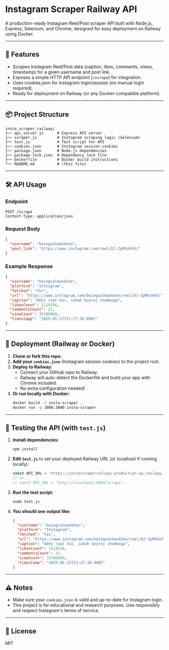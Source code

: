 # Instagram Scraper Railway API

A production-ready Instagram Reel/Post scraper API built with Node.js, Express, Selenium, and Chrome, designed for easy deployment on Railway using Docker.

---

## 🚀 Features
- Scrapes Instagram Reel/Post data (caption, likes, comments, views, timestamp) for a given username and post link.
- Exposes a simple HTTP API endpoint (`/scrape`) for integration.
- Uses cookies.json for Instagram login/session (no manual login required).
- Ready for deployment on Railway (or any Docker-compatible platform).

---

## 📦 Project Structure
```
insta_scraper_railway/
├── api_server.js      # Express API server
├── scraper.js         # Instagram scraping logic (Selenium)
├── test.js            # Test script for API
├── cookies.json       # Instagram session cookies
├── package.json       # Node.js dependencies
├── package-lock.json  # Dependency lock file
├── Dockerfile         # Docker build instructions
└── README.md          # (this file)
```

---

## 🛠️ API Usage

### Endpoint
```
POST /scrape
Content-Type: application/json
```

### Request Body
```json
{
  "username": "beingsalmankhan",
  "post_link": "https://www.instagram.com/reel/DJ-IpMVokFU/"
}
```

### Example Response
```json
{
  "username": "beingsalmankhan",
  "platform": "Instagram",
  "fetched": "Yes",
  "url": "https://www.instagram.com/beingsalmankhan/reel/DJ-IpMVokFU/",
  "caption": "Abhi raat hai, subah Sooraj chamkega",
  "likesCount": 2114256,
  "commentsCount": 21,
  "viewCount": 35300000,
  "timestamp": "2025-05-22T21:27:38.000Z"
}
```

---

## 🚢 Deployment (Railway or Docker)

1. **Clone or fork this repo.**
2. **Add your `cookies.json`** (Instagram session cookies) to the project root.
3. **Deploy to Railway:**
   - Connect your GitHub repo to Railway.
   - Railway will auto-detect the Dockerfile and build your app with Chrome included.
   - No extra configuration needed!
4. **Or run locally with Docker:**
   ```sh
   docker build -t insta-scraper .
   docker run -p 3000:3000 insta-scraper
   ```

---

## 🧪 Testing the API (with `test.js`)

1. **Install dependencies:**
   ```sh
   npm install
   ```
2. **Edit `test.js`** to set your deployed Railway URL (or localhost if running locally):
   ```js
   const API_URL = 'https://instascraperrailway-production.up.railway.app/scrape';
   // or
   // const API_URL = 'http://localhost:3000/scrape';
   ```
3. **Run the test script:**
   ```sh
   node test.js
   ```
4. **You should see output like:**
   ```json
   {
     "username": "beingsalmankhan",
     "platform": "Instagram",
     "fetched": "Yes",
     "url": "https://www.instagram.com/beingsalmankhan/reel/DJ-IpMVokFU/",
     "caption": "Abhi raat hai, subah Sooraj chamkega",
     "likesCount": 2114256,
     "commentsCount": 21,
     "viewCount": 35300000,
     "timestamp": "2025-05-22T21:27:38.000Z"
   }
   ```

---

## ⚠️ Notes
- Make sure your `cookies.json` is valid and up-to-date for Instagram login.
- This project is for educational and research purposes. Use responsibly and respect Instagram's terms of service.

---

## 📄 License
MIT 
